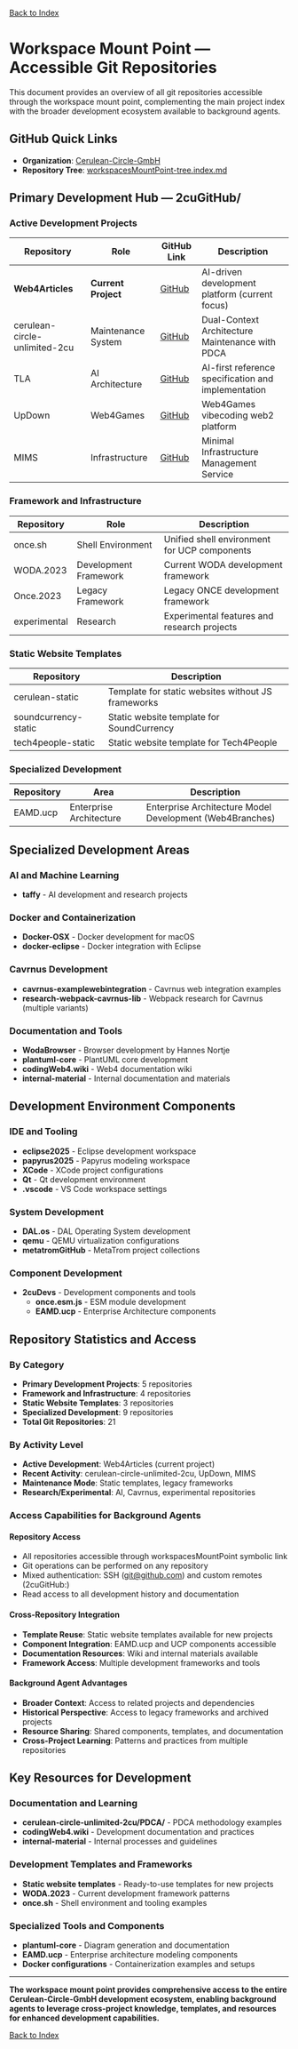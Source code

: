 [Back to Index](../index.md)

# Workspace Mount Point — Accessible Git Repositories

This document provides an overview of all git repositories accessible through the workspace mount point, complementing the main project index with the broader development ecosystem available to background agents.

## GitHub Quick Links
- **Organization**: [Cerulean-Circle-GmbH](https://github.com/Cerulean-Circle-GmbH)  
- **Repository Tree**: [workspacesMountPoint-tree.index.md](./workspacesMountPoint-tree.index.md)

## Primary Development Hub — 2cuGitHub/

### Active Development Projects

| Repository | Role | GitHub Link | Description |
|------------|------|-------------|-------------|
| **Web4Articles** | **Current Project** | [GitHub](https://github.com/Cerulean-Circle-GmbH/Web4Articles) | AI-driven development platform (current focus) |
| cerulean-circle-unlimited-2cu | Maintenance System | [GitHub](https://github.com/Cerulean-Circle-GmbH/cerulean-circle-unlimited-2cu) | Dual-Context Architecture Maintenance with PDCA |
| TLA | AI Architecture | [GitHub](https://github.com/Cerulean-Circle-GmbH/TLA) | AI-first reference specification and implementation |
| UpDown | Web4Games | [GitHub](https://github.com/Cerulean-Circle-GmbH/UpDown) | Web4Games vibecoding web2 platform |
| MIMS | Infrastructure | [GitHub](https://github.com/Cerulean-Circle-GmbH/MIMS) | Minimal Infrastructure Management Service |

### Framework and Infrastructure

| Repository | Role | Description |
|------------|------|-------------|
| once.sh | Shell Environment | Unified shell environment for UCP components |
| WODA.2023 | Development Framework | Current WODA development framework |
| Once.2023 | Legacy Framework | Legacy ONCE development framework |
| experimental | Research | Experimental features and research projects |

### Static Website Templates

| Repository | Description |
|------------|-------------|
| cerulean-static | Template for static websites without JS frameworks |
| soundcurrency-static | Static website template for SoundCurrency |
| tech4people-static | Static website template for Tech4People |

### Specialized Development

| Repository | Area | Description |
|------------|------|-------------|
| EAMD.ucp | Enterprise Architecture | Enterprise Architecture Model Development (Web4Branches) |

## Specialized Development Areas

### AI and Machine Learning
- **taffy** - AI development and research projects

### Docker and Containerization  
- **Docker-OSX** - Docker development for macOS
- **docker-eclipse** - Docker integration with Eclipse

### Cavrnus Development
- **cavrnus-examplewebintegration** - Cavrnus web integration examples
- **research-webpack-cavrnus-lib** - Webpack research for Cavrnus (multiple variants)

### Documentation and Tools
- **WodaBrowser** - Browser development by Hannes Nortje
- **plantuml-core** - PlantUML core development  
- **codingWeb4.wiki** - Web4 documentation wiki
- **internal-material** - Internal documentation and materials

## Development Environment Components

### IDE and Tooling
- **eclipse2025** - Eclipse development workspace
- **papyrus2025** - Papyrus modeling workspace  
- **XCode** - XCode project configurations
- **Qt** - Qt development environment
- **.vscode** - VS Code workspace settings

### System Development
- **DAL.os** - DAL Operating System development
- **qemu** - QEMU virtualization configurations
- **metatromGitHub** - MetaTrom project collections

### Component Development
- **2cuDevs** - Development components and tools
  - **once.esm.js** - ESM module development
  - **EAMD.ucp** - Enterprise Architecture components

## Repository Statistics and Access

### By Category
- **Primary Development Projects**: 5 repositories
- **Framework and Infrastructure**: 4 repositories
- **Static Website Templates**: 3 repositories  
- **Specialized Development**: 9 repositories
- **Total Git Repositories**: 21

### By Activity Level
- **Active Development**: Web4Articles (current project)
- **Recent Activity**: cerulean-circle-unlimited-2cu, UpDown, MIMS
- **Maintenance Mode**: Static templates, legacy frameworks
- **Research/Experimental**: AI, Cavrnus, experimental repositories

### Access Capabilities for Background Agents

#### Repository Access
- All repositories accessible through workspacesMountPoint symbolic link
- Git operations can be performed on any repository
- Mixed authentication: SSH (git@github.com) and custom remotes (2cuGitHub:)
- Read access to all development history and documentation

#### Cross-Repository Integration
- **Template Reuse**: Static website templates available for new projects
- **Component Integration**: EAMD.ucp and UCP components accessible
- **Documentation Resources**: Wiki and internal materials available  
- **Framework Access**: Multiple development frameworks and tools

#### Background Agent Advantages
- **Broader Context**: Access to related projects and dependencies
- **Historical Perspective**: Access to legacy frameworks and archived projects
- **Resource Sharing**: Shared components, templates, and documentation
- **Cross-Project Learning**: Patterns and practices from multiple repositories

## Key Resources for Development

### Documentation and Learning
- **cerulean-circle-unlimited-2cu/PDCA/** - PDCA methodology examples
- **codingWeb4.wiki** - Development documentation and practices
- **internal-material** - Internal processes and guidelines

### Development Templates and Frameworks
- **Static website templates** - Ready-to-use templates for new projects
- **WODA.2023** - Current development framework patterns
- **once.sh** - Shell environment and tooling examples

### Specialized Tools and Components
- **plantuml-core** - Diagram generation and documentation
- **EAMD.ucp** - Enterprise architecture modeling components
- **Docker configurations** - Containerization examples and setups

---

**The workspace mount point provides comprehensive access to the entire Cerulean-Circle-GmbH development ecosystem, enabling background agents to leverage cross-project knowledge, templates, and resources for enhanced development capabilities.**

[Back to Index](../index.md)
